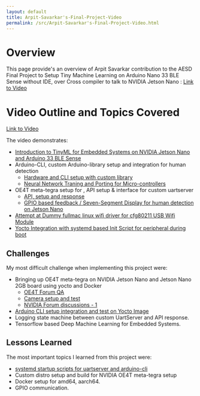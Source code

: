 ```yaml
---
layout: default
title: Arpit-Savarkar's-Final-Project-Video
permalink: /src/Arpit-Savarkar's-Final-Project-Video.html
---
```


# Overview

This page provide's an overview of Arpit Savarkar contribution to the AESD Final Project to Setup Tiny Machine Learning on Arduino Nano 33 BLE Sense without IDE, over Cross compiler to talk to NVIDIA Jetson Nano : [Link to Video](https://www.youtube.com/watch?v=x4G4h4qtPzs&t=1s&ab_channel=arpitsavarkar)

# Video Outline and Topics Covered 
[Link to Video](https://www.youtube.com/watch?v=x4G4h4qtPzs&t=1s&ab_channel=arpitsavarkar)

The video demonstrates:
* [Introduction to TinyML for Embedded Systems on NVIDIA Jetson Nano and Arduino 33 BLE Sense](https://github.com/AESD-Course-Project/AESD-Course-Project.github.io/blob/master/src/TinyML.md)
* Arduino-CLI, custom Arduino-library setup and integration for human detection
  - [Hardware and CLI setup with custom library](https://github.com/AESD-Course-Project/AESD-Course-Project.github.io/blob/master/src/arduino_setup.md)
  - [Neural Network Traning and Porting for Micro-controllers](https://github.com/arpit6232/visualwakeup_aesd)
* OE4T meta-tegra setup for , API setup & interface for custom uartserver
  - [API, setup and response](https://github.com/AESD-Course-Project/AESD-Course-Project.github.io/issues/24)
  - [GPIO based feedback / Seven-Segment Display for human detection on Jetson Nano](https://github.com/cu-ecen-5013/final-project-arpit6232/tree/main/jetson_display)
* [Attempt at Dummy fullmac linux wifi driver for cfg80211 USB Wifi Module](https://github.com/cu-ecen-5013/final-project-arpit6232/tree/main/wifi_driver)
* [Yocto Integration with systemd based Init Script for peripheral during boot](https://github.com/cu-ecen-5013/final-project-CalebProvost/tree/yocto-layer)

## Challenges
My most difficult challenge when implementing this project were:
* Bringing up OE4T meta-tegra on NVIDIA Jetson Nano and Jetson Nano 2GB board using yocto and Docker
  - [OE4T Forum QA](https://github.com/OE4T/meta-tegra/discussions/661)
  - [Camera setup and test](https://github.com/OE4T/meta-tegra/discussions/653)
  - [NVIDIA Forum discussions - 1](https://forums.developer.nvidia.com/t/unable-to-boot-up-jetson-board-after-frc-on-jetson-nano-2gb-board/175113)
* [Arduino CLI setup integration and test on Yocto Image](https://github.com/arduino/ArduinoCore-mbed/issues/176)
* Logging state machine between custom UartServer and API response.
* Tensorflow based Deep Machine Learning for Embedded Systems. 

## Lessons Learned
The most important topics I learned from this project were:
* [systemd startup scripts for uartserver and arduino-cli](https://github.com/AESD-Course-Project/AESD-Course-Project.github.io/issues/29)
* Custom distro setup and build for NVIDIA OE4T meta-tegra setup
* Docker setup for amd64, aarch64. 
* GPIO communication. 
